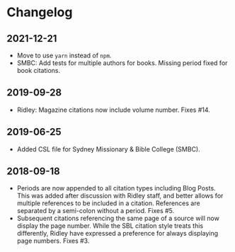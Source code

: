 # Changelog #

## 2021-12-21 ##
* Move to use `yarn` instead of `npm`.
* SMBC: Add tests for multiple authors for books. Missing period fixed for book citations.

## 2019-09-28 ##
* Ridley: Magazine citations now include volume number. Fixes #14.

## 2019-06-25 ##
* Added CSL file for Sydney Missionary & Bible College (SMBC).

## 2018-09-18 ##
* Periods are now appended to all citation types including Blog Posts. This was added after discussion with Ridley staff, and better allows for multiple references to be included in a citation. References are separated by a semi-colon without a period. Fixes #5.
* Subsequent citations referencing the same page of a source will now display the page number. While the SBL citation style treats this differently, Ridley have expressed a preference for always displaying page numbers. Fixes #3.
